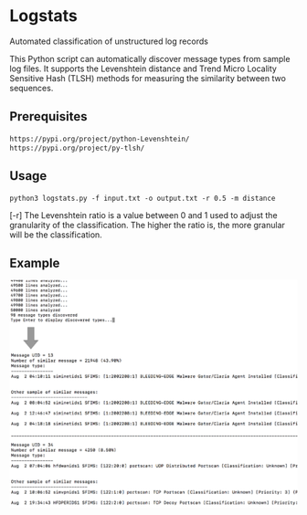# Logstats
Automated classification of unstructured log records

This Python script can automatically discover message types from sample log files. It supports the Levenshtein distance and  Trend Micro Locality Sensitive Hash (TLSH) methods for measuring the similarity between two sequences.

## Prerequisites
```
https://pypi.org/project/python-Levenshtein/
https://pypi.org/project/py-tlsh/
```

## Usage
```
python3 logstats.py -f input.txt -o output.txt -r 0.5 -m distance
```

[-r] The Levenshtein ratio is a value between 0 and 1 used to adjust the granularity of the classification. The higher the ratio is, the more granular will be the classification.

## Example
![Sample output](./logstats_sample.png)
